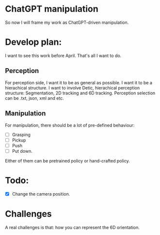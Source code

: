 # ChatGPT manipulation

So now I will frame my work as ChatGPT-driven manipulation.

# Develop plan:

I want to see this work before April. That's all I want to do. 

## Perception

For perception side, I want it to be as general as possible. I want it to be a hierachical structure. I want to involve Detic, hierachical perception structure: Segmentation, 2D tracking and 6D tracking. Perception selection can be .txt, json, xml and etc.

## Manipulation

For manipulation, there should be a lot of pre-defined behaviour:

- [ ] Grasping
- [ ] Pickup
- [ ] Push
- [ ] Put down.

Either of them can be pretrained policy or hand-crafted policy. 

# Todo:

- [x] Change the camera position.

# Challenges

A real challenges is that: how you can represent the 6D orientation.